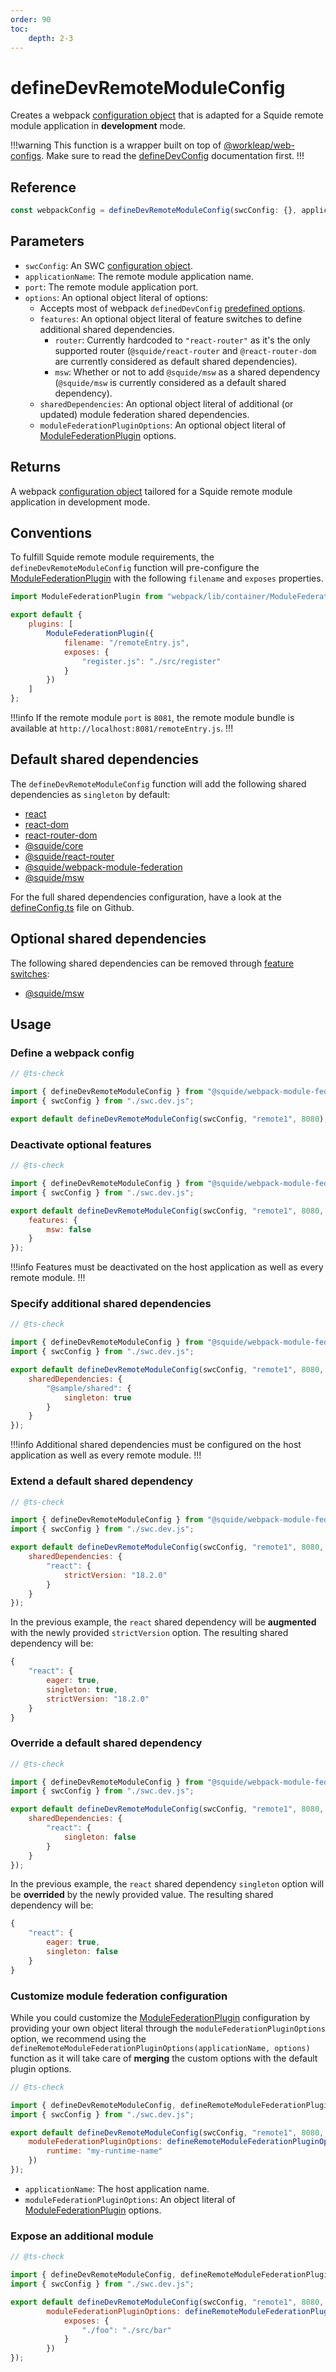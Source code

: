 ```yaml
---
order: 90
toc:
    depth: 2-3
---
```


# defineDevRemoteModuleConfig

Creates a webpack [configuration object](https://webpack.js.org/concepts/configuration/) that is adapted for a Squide remote module application in **development** mode.

!!!warning
This function is a wrapper built on top of [@workleap/web-configs](https://www.npmjs.com/package/@workleap/webpack-configs). Make sure to read the [defineDevConfig](https://gsoft-inc.github.io/wl-web-configs/webpack/configure-dev/) documentation first.
!!!

## Reference

```ts
const webpackConfig = defineDevRemoteModuleConfig(swcConfig: {}, applicationName, port, options?: {})
```

## Parameters

- `swcConfig`: An SWC [configuration object](https://swc.rs/docs/configuration/swcrc).
- `applicationName`: The remote module application name.
- `port`: The remote module application port.
- `options`: An optional object literal of options:
    - Accepts most of webpack `definedDevConfig` [predefined options](https://gsoft-inc.github.io/wl-web-configs/webpack/configure-dev/#3-set-predefined-options).
    - `features`: An optional object literal of feature switches to define additional shared dependencies.
        - `router`: Currently hardcoded to `"react-router"` as it's the only supported router (`@squide/react-router` and `@react-router-dom` are currently considered as default shared dependencies).
        - `msw`: Whether or not to add `@squide/msw` as a shared dependency (`@squide/msw` is currently considered as a default shared dependency).
    - `sharedDependencies`: An optional object literal of additional (or updated) module federation shared dependencies.
    - `moduleFederationPluginOptions`: An optional object literal of [ModuleFederationPlugin](https://webpack.js.org/plugins/module-federation-plugin/) options.

## Returns

A webpack [configuration object](https://webpack.js.org/concepts/configuration/) tailored for a Squide remote module application in development mode.

## Conventions

To fulfill Squide remote module requirements, the `defineDevRemoteModuleConfig` function will pre-configure the [ModuleFederationPlugin](https://webpack.js.org/plugins/module-federation-plugin/) with the following `filename` and `exposes` properties.

```js !#6-9
import ModuleFederationPlugin from "webpack/lib/container/ModuleFederationPlugin.js";

export default {
    plugins: [
        ModuleFederationPlugin({
            filename: "/remoteEntry.js",
            exposes: {
                "register.js": "./src/register"
            }
        })
    ]
};
```

!!!info
If the remote module `port` is `8081`, the remote module bundle is available at `http://localhost:8081/remoteEntry.js`.
!!!

## Default shared dependencies

The `defineDevRemoteModuleConfig` function will add the following shared dependencies as `singleton` by default:
- [react](https://www.npmjs.com/package/react)
- [react-dom](https://www.npmjs.com/package/react-dom)
- [react-router-dom](https://www.npmjs.com/package/react-router-dom)
- [@squide/core](https://www.npmjs.com/package/@squide/core)
- [@squide/react-router](https://www.npmjs.com/package/@squide/react-router)
- [@squide/webpack-module-federation](https://www.npmjs.com/package/@squide/webpack-module-federation)
- [@squide/msw](https://www.npmjs.com/package/@squide/msw)

For the full shared dependencies configuration, have a look at the [defineConfig.ts](https://github.com/gsoft-inc/wl-squide/blob/main/packages/webpack-module-federation/src/defineConfig.ts) file on Github.

## Optional shared dependencies

The following shared dependencies can be removed through [feature switches](#deactivate-optional-features):

- [@squide/msw](https://www.npmjs.com/package/@squide/msw)

## Usage

### Define a webpack config

```js !#6 remote-module/webpack.dev.js
// @ts-check

import { defineDevRemoteModuleConfig } from "@squide/webpack-module-federation/defineConfig.js";
import { swcConfig } from "./swc.dev.js";

export default defineDevRemoteModuleConfig(swcConfig, "remote1", 8080);
```

### Deactivate optional features

```js !#7-9 remote-module/webpack.dev.js
// @ts-check

import { defineDevRemoteModuleConfig } from "@squide/webpack-module-federation/defineConfig.js";
import { swcConfig } from "./swc.dev.js";

export default defineDevRemoteModuleConfig(swcConfig, "remote1", 8080, {
    features: {
        msw: false
    }
});
```

!!!info
Features must be deactivated on the host application as well as every remote module.
!!!

### Specify additional shared dependencies

```js !#7-11 remote-module/webpack.dev.js
// @ts-check

import { defineDevRemoteModuleConfig } from "@squide/webpack-module-federation/defineConfig.js";
import { swcConfig } from "./swc.dev.js";

export default defineDevRemoteModuleConfig(swcConfig, "remote1", 8080, {
    sharedDependencies: {
        "@sample/shared": {
            singleton: true
        }
    }
});
```

!!!info
Additional shared dependencies must be configured on the host application as well as every remote module.
!!!

### Extend a default shared dependency

```js !#7-11 remote-module/webpack.dev.js
// @ts-check

import { defineDevRemoteModuleConfig } from "@squide/webpack-module-federation/defineConfig.js";
import { swcConfig } from "./swc.dev.js";

export default defineDevRemoteModuleConfig(swcConfig, "remote1", 8080, {
    sharedDependencies: {
        "react": {
            strictVersion: "18.2.0"
        }
    }
});
```

In the previous example, the `react` shared dependency will be **augmented** with the newly provided `strictVersion` option. The resulting shared dependency will be:

```js !#5
{
    "react": {
        eager: true,
        singleton: true,
        strictVersion: "18.2.0"
    }
}
```

### Override a default shared dependency

```js !#7-11 remote-module/webpack.dev.js
// @ts-check

import { defineDevRemoteModuleConfig } from "@squide/webpack-module-federation/defineConfig.js";
import { swcConfig } from "./swc.dev.js";

export default defineDevRemoteModuleConfig(swcConfig, "remote1", 8080, {
    sharedDependencies: {
        "react": {
            singleton: false
        }
    }
});
```

In the previous example, the `react` shared dependency `singleton` option will be **overrided** by the newly provided value. The resulting shared dependency will be:

```js !#4
{
    "react": {
        eager: true,
        singleton: false
    }
}
```

### Customize module federation configuration

While you could customize the [ModuleFederationPlugin](https://webpack.js.org/plugins/module-federation-plugin/) configuration by providing your own object literal through the `moduleFederationPluginOptions` option, we recommend using the `defineRemoteModuleFederationPluginOptions(applicationName, options)` function as it will take care of **merging** the custom options with the default plugin options.

```js !#7-9 remote-module/webpack.dev.js
// @ts-check

import { defineDevRemoteModuleConfig, defineRemoteModuleFederationPluginOptions } from "@squide/webpack-module-federation/defineConfig.js";
import { swcConfig } from "./swc.dev.js";

export default defineDevRemoteModuleConfig(swcConfig, "remote1", 8080, {
    moduleFederationPluginOptions: defineRemoteModuleFederationPluginOptions("remote1", {
        runtime: "my-runtime-name"
    })
});
```

- `applicationName`: The host application name.
- `moduleFederationPluginOptions`: An object literal of [ModuleFederationPlugin](https://webpack.js.org/plugins/module-federation-plugin/) options.

### Expose an additional module

```js !#7-11 remote-module/webpack.dev.js
// @ts-check

import { defineDevRemoteModuleConfig, defineRemoteModuleFederationPluginOptions } from "@squide/webpack-module-federation/defineConfig.js";
import { swcConfig } from "./swc.dev.js";

export default defineDevRemoteModuleConfig(swcConfig, "remote1", 8080, {
        moduleFederationPluginOptions: defineRemoteModuleFederationPluginOptions("remote1", {
            exposes: {
                "./foo": "./src/bar"
            }
        })
});
```
